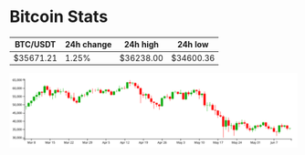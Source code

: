# Bitcoin Stats

BTC/USDT|24h change|24h high|24h low|
|---|---|---|---|
|$35671.21|1.25%|$36238.00|$34600.36|

<img src="./chart.svg">
